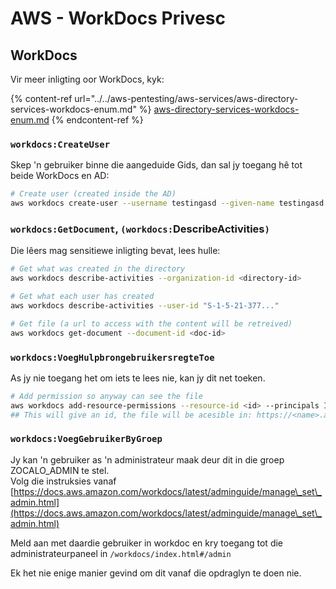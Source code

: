 # AWS - WorkDocs Privesc

## WorkDocs

Vir meer inligting oor WorkDocs, kyk:

{% content-ref url="../../aws-pentesting/aws-services/aws-directory-services-workdocs-enum.md" %}
[aws-directory-services-workdocs-enum.md](../../aws-pentesting/aws-services/aws-directory-services-workdocs-enum.md)
{% endcontent-ref %}

### `workdocs:CreateUser`

Skep 'n gebruiker binne die aangeduide Gids, dan sal jy toegang hê tot beide WorkDocs en AD:
```bash
# Create user (created inside the AD)
aws workdocs create-user --username testingasd --given-name testingasd --surname testingasd --password <password> --email-address name@directory.domain --organization-id <directory-id>
```
### `workdocs:GetDocument`, `(workdocs:`DescribeActivities`)`

Die lêers mag sensitiewe inligting bevat, lees hulle:
```bash
# Get what was created in the directory
aws workdocs describe-activities --organization-id <directory-id>

# Get what each user has created
aws workdocs describe-activities --user-id "S-1-5-21-377..."

# Get file (a url to access with the content will be retreived)
aws workdocs get-document --document-id <doc-id>
```
### `workdocs:VoegHulpbrongebruikersregteToe`

As jy nie toegang het om iets te lees nie, kan jy dit net toeken.
```bash
# Add permission so anyway can see the file
aws workdocs add-resource-permissions --resource-id <id> --principals Id=anonymous,Type=ANONYMOUS,Role=VIEWER
## This will give an id, the file will be acesible in: https://<name>.awsapps.com/workdocs/index.html#/share/document/<id>
```
### `workdocs:VoegGebruikerByGroep`

Jy kan 'n gebruiker as 'n administrateur maak deur dit in die groep ZOCALO_ADMIN te stel.\
Volg die instruksies vanaf [https://docs.aws.amazon.com/workdocs/latest/adminguide/manage\_set\_admin.html](https://docs.aws.amazon.com/workdocs/latest/adminguide/manage\_set\_admin.html)

Meld aan met daardie gebruiker in workdoc en kry toegang tot die administrateurpaneel in `/workdocs/index.html#/admin`

Ek het nie enige manier gevind om dit vanaf die opdraglyn te doen nie.

